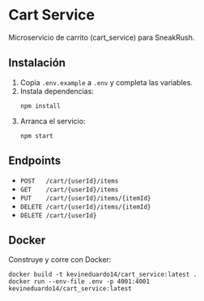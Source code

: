 # Cart Service

Microservicio de carrito (cart_service) para SneakRush.

## Instalación

1. Copia `.env.example` a `.env` y completa las variables.
2. Instala dependencias:
   ```
   npm install
   ```
3. Arranca el servicio:
   ```
   npm start
   ```

## Endpoints

- `POST   /cart/{userId}/items`
- `GET    /cart/{userId}/items`
- `PUT    /cart/{userId}/items/{itemId}`
- `DELETE /cart/{userId}/items/{itemId}`
- `DELETE /cart/{userId}`

## Docker

Construye y corre con Docker:
```
docker build -t kevineduardo14/cart_service:latest .
docker run --env-file .env -p 4001:4001 kevineduardo14/cart_service:latest
```
